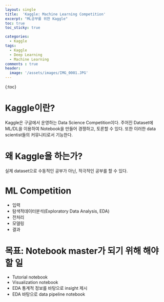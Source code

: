 ```yaml
---
layout: single
title:  'Kaggle: Machine Learning Competition'
excerpt: "ML공부를 위한 Kaggle"
toc: true
toc_sticky: true

categories:
  - Kaggle
tags:
  - Kaggle
  - Deep Learning
  - Machine Learning
comments : true
header:
  image: '/assets/images/IMG_0001.JPG'
---
```

{:toc}

# Kaggle이란?
Kaggle은 구글에서 운영하는 Data Science Competition이다. 주어진 Dataset에 ML/DL을 이용하여 Notebook을 만들어 경쟁하고, 토론할 수 있다.
또한 이러한 data scientist들의 커뮤니티로서 기능한다.

# 왜 Kaggle을 하는가?
실제 dataset으로 수동적인 공부가 아닌, 적극적인 공부를 할 수 있다. 

# ML Competition

* 입력
* 탐색적데이터분석(Exploratory Data Analysis, EDA)
* 전처리
* 모델링
* 결과

# 목표: Notebook master가 되기 위해 해야할 일
* Tutorial notebook
* Visualization notebook
* EDA 통계적 정보를 바탕으로 insight 제시
* EDA 바탕으로 data pipeline notebook
